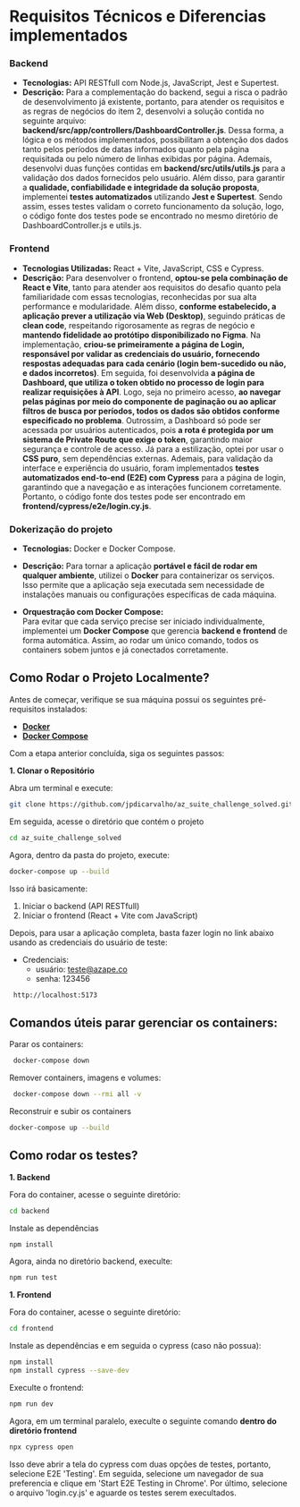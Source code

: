 # Requisitos Técnicos e Diferencias implementados

### **Backend**
 - **Tecnologias:** API RESTfull com Node.js, JavaScript, Jest e Supertest.
 - **Descrição:** Para a complementação do backend, segui a risca o padrão de desenvolvimento já existente, portanto, para atender os requisitos e as regras de negócios do item 2, desenvolvi a solução contida no seguinte arquivo: **backend/src/app/controllers/DashboardController.js**. Dessa forma, a lógica e os métodos implementados, possibilitam a obtenção dos dados tanto pelos períodos de datas informados quanto pela página requisitada ou pelo número de linhas exibidas por página. Ademais, desenvolvi duas funções contidas em **backend/src/utils/utils.js** para a validação dos dados fornecidos pelo usuário. Além disso, para garantir a **qualidade, confiabilidade e integridade da solução proposta**, implementei **testes automatizados** utilizando **Jest e Supertest**. Sendo assim, esses testes validam o correto funcionamento da solução, logo, o código fonte dos testes pode se encontrado no mesmo diretório de DashboardController.js e utils.js.
   
### **Frontend**
- **Tecnologias Utilizadas:** React + Vite, JavaScript, CSS e Cypress.
- **Descrição:** Para desenvolver o frontend, **optou-se pela combinação de React e Vite**, tanto para atender aos requisitos do desafio quanto pela familiaridade com essas tecnologias, reconhecidas por sua alta performance e modularidade. Além disso, **conforme estabelecido, a aplicação  prever a utilização via Web (Desktop)**, seguindo práticas de **clean code**, respeitando rigorosamente as regras de negócio e **mantendo fidelidade ao protótipo disponibilizado no Figma**. Na implementação, **criou-se primeiramente a página de Login, responsável por validar as credenciais do usuário, fornecendo respostas adequadas para cada cenário (login bem-sucedido ou não, e dados incorretos)**. Em seguida, foi desenvolvida **a página de Dashboard, que utiliza o token obtido no processo de login para realizar requisições à API**. Logo, seja no primeiro acesso, **ao navegar pelas páginas por meio do componente de paginação ou ao aplicar filtros de busca por períodos, todos os dados são obtidos conforme especificado no problema**. Outrossim, a Dashboard só pode ser acessada por usuários autenticados, pois **a rota é protegida por um sistema de Private Route que exige o token**, garantindo maior segurança e controle de acesso. Já para a estilização, optei por usar o **CSS puro**, sem dependências externas. Ademais, para validação da interface e experiência do usuário, foram implementados **testes automatizados end-to-end (E2E) com Cypress** para a página de login, garantindo que a navegação e as interações funcionem corretamente. Portanto, o código fonte dos testes pode ser encontrado em **frontend/cypress/e2e/login.cy.js**.


### **Dokerização do projeto**
- **Tecnologias:** Docker e Docker Compose.
- **Descrição:** Para tornar a aplicação **portável e fácil de rodar em qualquer ambiente**, utilizei o **Docker** para containerizar os serviços. Isso permite que a aplicação seja executada sem necessidade de instalações manuais ou configurações específicas de cada máquina.

- **Orquestração com Docker Compose:**  
  Para evitar que cada serviço precise ser iniciado individualmente, implementei um **Docker Compose** que gerencia **backend e frontend** de forma automática. Assim, ao rodar um único comando, todos os containers sobem juntos e já conectados corretamente.
  

## Como Rodar o Projeto Localmente?

Antes de começar, verifique se sua máquina possui os seguintes pré-requisitos instalados:  

 - **[Docker](https://www.docker.com/get-started/)**  
 - **[Docker Compose](https://docs.docker.com/compose/install/)**   

Com a etapa anterior concluída, siga os seguintes passos: 

**1️. Clonar o Repositório**

Abra um terminal e execute:  
  ```sh
  git clone https://github.com/jpdicarvalho/az_suite_challenge_solved.git
  ````
Em seguida, acesse o diretório que contém o projeto  
  ````sh
  cd az_suite_challenge_solved
  ````
Agora, dentro da pasta do projeto, execute:
  ````sh
  docker-compose up --build
  ````
Isso irá basicamente:
  1. Iniciar o backend (API RESTfull)
  2. Iniciar o frontend (React + Vite com JavaScript)

Depois, para usar a aplicação completa, basta fazer login no link abaixo usando as credenciais do usuário de teste:
  - Credenciais:
     - usuário: teste@azape.co
     - senha: 123456 
  ````sh
   http://localhost:5173
  ````

## Comandos úteis parar gerenciar os containers:
Parar os containers:
  ````sh
   docker-compose down
  ````
Remover containers, imagens e volumes:
  ````sh
   docker-compose down --rmi all -v
  ````
Reconstruir e subir os containers
  ````sh
  docker-compose up --build
  ````
## Como rodar os testes?
**1. Backend**
 
Fora do container, acesse o seguinte diretório:
  ````sh
  cd backend
  ````
Instale as dependências
  ````sh
  npm install
  ````
Agora, ainda no diretório backend, execulte:
  ````sh
  npm run test
  ````

**1. Frontend**

Fora do container, acesse o seguinte diretório:
  ````sh
  cd frontend
  ````
Instale as dependências e em seguida o cypress (caso não possua):
  ````sh
  npm install
  npm install cypress --save-dev
  ````
Execulte o frontend:
  ````sh
  npm run dev
  ````
Agora, em um terminal paralelo, execulte o seguinte comando **dentro do diretório frontend**
  ````sh
  npx cypress open
  ````
Isso deve abrir a tela do cypress com duas opções de testes, portanto, selecione E2E 'Testing'. Em seguida, selecione um navegador de sua preferencia e clique em 'Start E2E Testing in Chrome'. Por último, selecione o arquivo 'login.cy.js' e aguarde os testes serem execultados.
